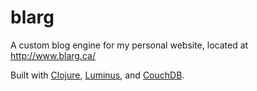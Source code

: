 # blarg

A custom blog engine for my personal website, located at http://www.blarg.ca/

Built with [Clojure](http://clojure.org/), [Luminus](http://www.luminusweb.net/), and [CouchDB](http://couchdb.apache.org/).
